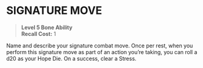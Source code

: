 ﻿---
tags:
  - Ability
  - CharacterOption
name: 'SIGNATURE MOVE'
level: 5
domain: 'Bone'
type: 'Ability'
recall: '1'
description: 'Name and describe your signature combat move. Once per rest, when you perform this signature move as part of an action you’re taking, you can roll a d20 as your Hope Die. On a success, clear a Stress.'
---
# SIGNATURE MOVE

> **Level 5 Bone Ability**  
> **Recall Cost:** 1

Name and describe your signature combat move. Once per rest, when you perform this signature move as part of an action you’re taking, you can roll a d20 as your Hope Die. On a success, clear a Stress.
